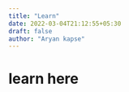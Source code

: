```yaml
---
title: "Learn"
date: 2022-03-04T21:12:55+05:30
draft: false
author: "Aryan kapse"
---
```


# learn here
